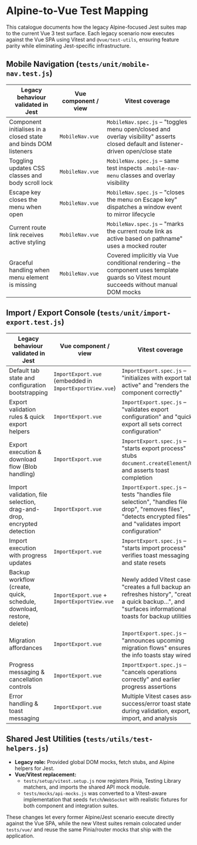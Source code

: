 # Alpine-to-Vue Test Mapping

This catalogue documents how the legacy Alpine-focused Jest suites map to the current Vue 3 test surface. Each legacy scenario now executes against the Vue SPA using Vitest and `@vue/test-utils`, ensuring feature parity while eliminating Jest-specific infrastructure.

## Mobile Navigation (`tests/unit/mobile-nav.test.js`)

| Legacy behaviour validated in Jest | Vue component / view | Vitest coverage |
| --- | --- | --- |
| Component initialises in a closed state and binds DOM listeners | `MobileNav.vue` | `MobileNav.spec.js` – "toggles menu open/closed and overlay visibility" asserts closed default and listener-driven open/close state |
| Toggling updates CSS classes and body scroll lock | `MobileNav.vue` | `MobileNav.spec.js` – same test inspects `.mobile-nav-menu` classes and overlay visibility |
| Escape key closes the menu when open | `MobileNav.vue` | `MobileNav.spec.js` – "closes the menu on Escape key" dispatches a window event to mirror lifecycle |
| Current route link receives active styling | `MobileNav.vue` | `MobileNav.spec.js` – "marks the current route link as active based on pathname" uses a mocked router |
| Graceful handling when menu element is missing | `MobileNav.vue` | Covered implicitly via Vue conditional rendering – the component uses template guards so Vitest mount succeeds without manual DOM mocks |

## Import / Export Console (`tests/unit/import-export.test.js`)

| Legacy behaviour validated in Jest | Vue component / view | Vitest coverage |
| --- | --- | --- |
| Default tab state and configuration bootstrapping | `ImportExport.vue` (embedded in `ImportExportView.vue`) | `ImportExport.spec.js` – "initializes with export tab active" and "renders the component correctly" |
| Export validation rules & quick export helpers | `ImportExport.vue` | `ImportExport.spec.js` – "validates export configuration" and "quick export all sets correct configuration" |
| Export execution & download flow (Blob handling) | `ImportExport.vue` | `ImportExport.spec.js` – "starts export process" stubs `document.createElement`/`URL` and asserts toast completion |
| Import validation, file selection, drag-and-drop, encrypted detection | `ImportExport.vue` | `ImportExport.spec.js` – tests "handles file selection", "handles file drop", "removes files", "detects encrypted files", and "validates import configuration" |
| Import execution with progress updates | `ImportExport.vue` | `ImportExport.spec.js` – "starts import process" verifies toast messaging and state resets |
| Backup workflow (create, quick, schedule, download, restore, delete) | `ImportExport.vue` + `ImportExportView.vue` | Newly added Vitest cases: "creates a full backup and refreshes history", "creates a quick backup…", and "surfaces informational toasts for backup utilities" |
| Migration affordances | `ImportExport.vue` | `ImportExport.spec.js` – "announces upcoming migration flows" ensures the info toasts stay wired |
| Progress messaging & cancellation controls | `ImportExport.vue` | `ImportExport.spec.js` – "cancels operations correctly" and earlier progress assertions |
| Error handling & toast messaging | `ImportExport.vue` | Multiple Vitest cases assert success/error toast states during validation, export, import, and analysis |

## Shared Jest Utilities (`tests/utils/test-helpers.js`)

- **Legacy role:** Provided global DOM mocks, fetch stubs, and Alpine helpers for Jest.
- **Vue/Vitest replacement:**
  - `tests/setup/vitest.setup.js` now registers Pinia, Testing Library matchers, and imports the shared API mock module.
  - `tests/mocks/api-mocks.js` was converted to a Vitest-aware implementation that seeds `fetch`/`WebSocket` with realistic fixtures for both component and integration suites.

These changes let every former Alpine/Jest scenario execute directly against the Vue SPA, while the new Vitest suites remain colocated under `tests/vue/` and reuse the same Pinia/router mocks that ship with the application.
